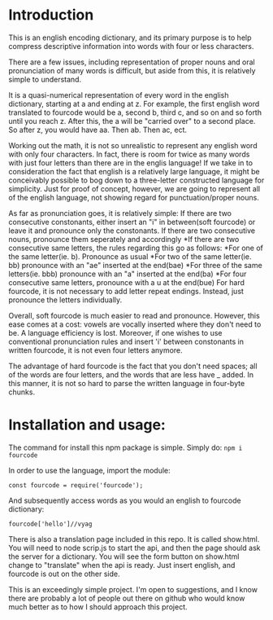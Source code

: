 <html>
<head>
     <meta charset='utf-8'>
</head>
<body>     
     <h1>Introduction</h1>
     
This is an english encoding dictionary, and its primary purpose is to help compress descriptive information into words with four or less characters.

There are a few issues, including representation of proper nouns and oral pronunciation of many words is difficult, but aside from this, it is relatively simple to understand. 

It is a quasi-numerical representation of every word in the english dictionary, starting at a and ending at z. For example, the first english word translated to fourcode would be a, second b, third c, and so on and so forth until you reach z. After this, the a will be "carried over" to a second place. So after z, you would have aa. Then ab. Then ac, ect.

Working out the math, it is not so unrealistic to represent any english word with only four characters. In fact, there is room for twice as many words with just four letters than there are in the englis language! If we take in to consideration the fact that english is a relatively large language, it might be conceivably possible to bog down to a three-letter constructed language for simplicity. Just for proof of concept, however, we are going to represent all of the english language, not showing regard for punctuation/proper nouns. 

As far as pronunciation goes, it is relatively simple: 
     If there are two consecutive constonants, either insert an "i" in between(soft fourcode) or leave it and pronounce only the constonants.
     If there are two consecutive nouns, pronounce them seperately and accordingly
     *If there are two consecutive same letters, the rules regarding this go as follows:
       *For one of the same letter(ie. b). Pronounce as usual
       *For two of the same letter(ie. bb) pronounce with an "ae" inserted at the end(bae)
       *For three of the same letters(ie. bbb) pronounce with an "a" inserted at the end(ba)
       *For four consecutive same letters, pronounce with a u at the end(bue)
     For hard fourcode, it is not necessary to add letter repeat endings. Instead, just pronounce the letters individually.

Overall, soft fourcode is much easier to read and pronounce. However, this ease comes at a cost: vowels are vocally inserted where they don't need to be. A language efficiency is lost. Moreover, if one wishes to use conventional pronunciation rules and insert 'i' between constonants in written fourcode, it is not even four letters anymore. 

The advantage of hard fourcode is the fact that you don't need spaces; all of the words are four letters, and the words that are less have _ added. In this manner, it is not so hard to parse the written language in four-byte chunks. 

<h1>Installation and usage:</h1>

The command for install this npm package is simple. Simply do:
  `npm i fourcode`
  
In order to use the language, import the module:

  `const fourcode = require('fourcode');`

And subsequently access words as you would an english to fourcode dictionary:

  `fourcode['hello']//vyag`

There is also a translation page included in this repo. It is called show.html. You will need to node scrip.js to start the api, and then the page should ask the server for a dictionary. You will see the form button on show.html change to "translate" when the api is ready. Just insert english, and fourcode is out on the other side. 

This is an exceedingly simple project. I'm open to suggestions, and I know there are probably a lot of people out there on github who would know much better as to how I should approach this project.
  
<body>
</html>
